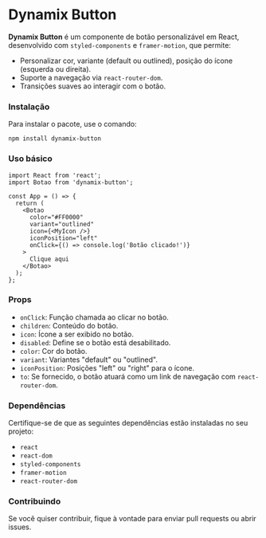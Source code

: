 
# Dynamix Button

**Dynamix Button** é um componente de botão personalizável em React, desenvolvido com `styled-components` e `framer-motion`, que permite:

- Personalizar cor, variante (default ou outlined), posição do ícone (esquerda ou direita).
- Suporte a navegação via `react-router-dom`.
- Transições suaves ao interagir com o botão.

### Instalação

Para instalar o pacote, use o comando:

```
npm install dynamix-button
```

### Uso básico

```tsx
import React from 'react';
import Botao from 'dynamix-button';

const App = () => {
  return (
    <Botao
      color="#FF0000"
      variant="outlined"
      icon={<MyIcon />}
      iconPosition="left"
      onClick={() => console.log('Botão clicado!')}
    >
      Clique aqui
    </Botao>
  );
};
```

### Props

- `onClick`: Função chamada ao clicar no botão.
- `children`: Conteúdo do botão.
- `icon`: Ícone a ser exibido no botão.
- `disabled`: Define se o botão está desabilitado.
- `color`: Cor do botão.
- `variant`: Variantes "default" ou "outlined".
- `iconPosition`: Posições "left" ou "right" para o ícone.
- `to`: Se fornecido, o botão atuará como um link de navegação com `react-router-dom`.

### Dependências

Certifique-se de que as seguintes dependências estão instaladas no seu projeto:

- `react`
- `react-dom`
- `styled-components`
- `framer-motion`
- `react-router-dom`

### Contribuindo

Se você quiser contribuir, fique à vontade para enviar pull requests ou abrir issues.

